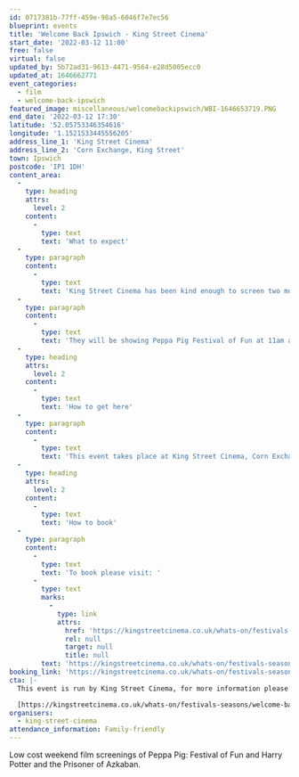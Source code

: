 ```yaml
---
id: 0717381b-77ff-459e-98a5-6046f7e7ec56
blueprint: events
title: 'Welcome Back Ipswich - King Street Cinema'
start_date: '2022-03-12 11:00'
free: false
virtual: false
updated_by: 5b72ad31-9613-4471-9564-e28d5005ecc0
updated_at: 1646662771
event_categories:
  - film
  - welcome-back-ipswich
featured_image: miscellaneous/welcomebackipswich/WBI-1646653719.PNG
end_date: '2022-03-12 17:30'
latitude: '52.05753346354616'
longitude: '1.1521533445556205'
address_line_1: 'King Street Cinema'
address_line_2: 'Corn Exchange, King Street'
town: Ipswich
postcode: 'IP1 1DH'
content_area:
  -
    type: heading
    attrs:
      level: 2
    content:
      -
        type: text
        text: 'What to expect'
  -
    type: paragraph
    content:
      -
        type: text
        text: 'King Street Cinema has been kind enough to screen two movies for everyone of all ages to enjoy over the Welcome Back Weekend. These are £3 each to attend with £1 being donated to St Elizabeth Hospice.'
  -
    type: paragraph
    content:
      -
        type: text
        text: 'They will be showing Peppa Pig Festival of Fun at 11am and Harry Potter and the Prisoner of Azkaban at 2.30pm, on the 12th and 13th of March'
  -
    type: heading
    attrs:
      level: 2
    content:
      -
        type: text
        text: 'How to get here'
  -
    type: paragraph
    content:
      -
        type: text
        text: 'This event takes place at King Street Cinema, Corn Exchange, Ipswich.'
  -
    type: heading
    attrs:
      level: 2
    content:
      -
        type: text
        text: 'How to book'
  -
    type: paragraph
    content:
      -
        type: text
        text: 'To book please visit: '
      -
        type: text
        marks:
          -
            type: link
            attrs:
              href: 'https://kingstreetcinema.co.uk/whats-on/festivals-seasons/welcome-back-ipswich/'
              rel: null
              target: null
              title: null
        text: 'https://kingstreetcinema.co.uk/whats-on/festivals-seasons/welcome-back-ipswich/'
booking_link: 'https://kingstreetcinema.co.uk/whats-on/festivals-seasons/welcome-back-ipswich/'
cta: |-
  This event is run by King Street Cinema, for more information please visit the website below:

  [https://kingstreetcinema.co.uk/whats-on/festivals-seasons/welcome-back-ipswich/](https://kingstreetcinema.co.uk/whats-on/festivals-seasons/welcome-back-ipswich/)
organisers:
  - king-street-cinema
attendance_information: Family-friendly
---
```

Low cost weekend film screenings of Peppa Pig: Festival of Fun and Harry Potter and the Prisoner of Azkaban.